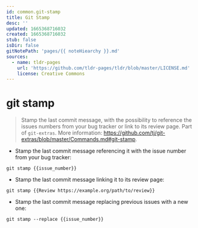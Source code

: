 ```yaml
---
id: common.git-stamp
title: Git Stamp
desc: ''
updated: 1665368716032
created: 1665368716032
stub: false
isDir: false
gitNotePath: 'pages/{{ noteHiearchy }}.md'
sources:
  - name: tldr-pages
    url: 'https://github.com/tldr-pages/tldr/blob/master/LICENSE.md'
    license: Creative Commons
---
```

# git stamp

> Stamp the last commit message, with the possibility to reference the issues numbers from your bug tracker or link to its review page.
> Part of `git-extras`.
> More information: <https://github.com/tj/git-extras/blob/master/Commands.md#git-stamp>.

- Stamp the last commit message referencing it with the issue number from your bug tracker:

`git stamp {{issue_number}}`

- Stamp the last commit message linking it to its review page:

`git stamp {{Review https://example.org/path/to/review}}`

- Stamp the last commit message replacing previous issues with a new one:

`git stamp --replace {{issue_number}}`


